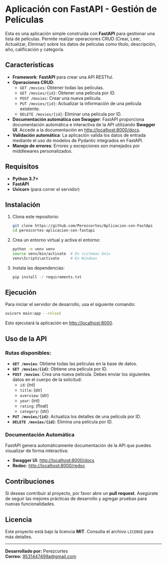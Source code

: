 
# Aplicación con FastAPI - Gestión de Películas

Esta es una aplicación simple construida con **FastAPI** para gestionar una lista de películas. Permite realizar operaciones CRUD (Crear, Leer, Actualizar, Eliminar) sobre los datos de películas como título, descripción, año, calificación y categoría.

## Características

- **Framework**: **FastAPI** para crear una API RESTful.
- **Operaciones CRUD**:
  - `GET /movies`: Obtener todas las películas.
  - `GET /movies/{id}`: Obtener una película por ID.
  - `POST /movies`: Crear una nueva película.
  - `PUT /movies/{id}`: Actualizar la información de una película existente.
  - `DELETE /movies/{id}`: Eliminar una película por ID.
- **Documentación automática con Swagger**: FastAPI proporciona documentación automática e interactiva de la API utilizando **Swagger UI**. Accede a la documentación en [http://localhost:8000/docs](http://localhost:8000/docs).
- **Validación automática**: La aplicación valida los datos de entrada mediante el uso de modelos de Pydantic integrados en FastAPI.
- **Manejo de errores**: Errores y excepciones son manejados por middlewares personalizados.

## Requisitos

- **Python 3.7+**
- **FastAPI**
- **Uvicorn** (para correr el servidor)

## Instalación

1. Clona este repositorio:
    ```bash
    git clone https://github.com/Perezcortes/Aplicacion-con-FastApi
    cd perezcortes-aplicacion-con-fastapi
    ```

2. Crea un entorno virtual y activa el entorno:
    ```bash
    python -m venv venv
    source venv/bin/activate  # En sistemas Unix
    venv\Scripts\activate     # En Windows
    ```

3. Instala las dependencias:
    ```bash
    pip install -r requirements.txt
    ```

## Ejecución

Para iniciar el servidor de desarrollo, usa el siguiente comando:

```bash
uvicorn main:app --reload
```

Esto ejecutará la aplicación en [http://localhost:8000](http://localhost:8000).

## Uso de la API

### Rutas disponibles:

- **`GET /movies`**: Obtiene todas las películas en la base de datos.
- **`GET /movies/{id}`**: Obtiene una película por ID.
- **`POST /movies`**: Crea una nueva película. Debes enviar los siguientes datos en el cuerpo de la solicitud:
    - `id`: (int)
    - `title`: (str)
    - `overview`: (str)
    - `year`: (int)
    - `rating`: (float)
    - `category`: (str)
- **`PUT /movies/{id}`**: Actualiza los detalles de una película por ID.
- **`DELETE /movies/{id}`**: Elimina una película por ID.

### Documentación Automática

FastAPI genera automáticamente documentación de la API que puedes visualizar de forma interactiva:

- **Swagger UI**: [http://localhost:8000/docs](http://localhost:8000/docs)
- **Redoc**: [http://localhost:8000/redoc](http://localhost:8000/redoc)

## Contribuciones

Si deseas contribuir al proyecto, por favor abre un **pull request**. Asegúrate de seguir las mejores prácticas de desarrollo y agregar pruebas para nuevas funcionalidades.

## Licencia

Este proyecto está bajo la licencia **MIT**. Consulta el archivo `LICENSE` para más detalles.

---

**Desarrollado por:** Perezcortes  
**Correo:** [9531447499a@gmail.com](mailto:9531447499a@gmail.com)
